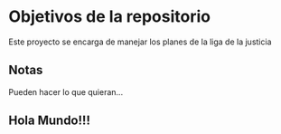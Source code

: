 # Objetivos de la repositorio

Este proyecto se encarga de manejar los planes de la liga de la justicia


## Notas
Pueden hacer lo que quieran...

## Hola Mundo!!!
